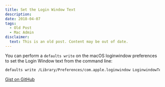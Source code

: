 ```yaml
---
title: Set the Login Window Text
description:
date: 2018-04-07
tags:
  - Old Post
  - Mac Admin
disclaimer:
  text: This is an old post. Content may be out of date.
---
```


You can perform a `defaults write` on the macOS loginwindow preferences to set the Login Window text from the command line:

```bash
defaults write /Library/Preferences/com.apple.loginwindow LoginwindowText "Property of John Doe - (555) 555-5555"
```

[Gist on GitHub](https://gist.github.com/lucascantor/322c7507a23b4f2a423c281519e30342)
